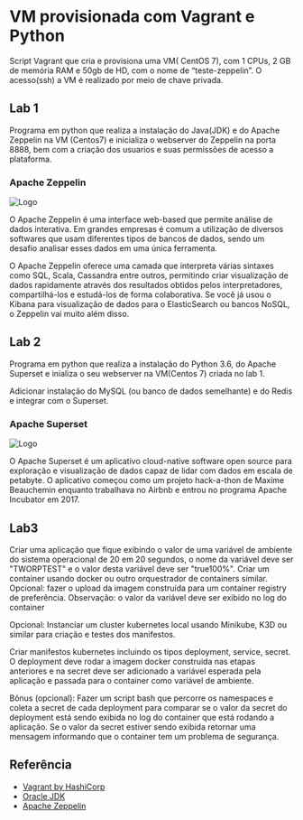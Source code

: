 
# VM provisionada com Vagrant e Python

Script Vagrant que cria e provisiona uma VM( CentOS 7), com 1 CPUs, 2 GB de memória RAM e 50gb de HD, com o nome de “teste-zeppelin”. O acesso(ssh) a VM é realizado por meio de chave privada.

## Lab 1 

Programa em python que realiza a instalação do Java(JDK) e do Apache Zeppelin na VM (Centos7) e inicializa o webserver do Zeppelin na porta 8888, bem com a criação dos usuarios e suas permissões de acesso a plataforma.

### Apache Zeppelin

![Logo](https://zeppelin.apache.org/assets/themes/zeppelin/img/zeppelin_classic_logo.png)



O Apache Zeppelin é uma interface web-based que permite análise de dados interativa. 
Em grandes empresas é comum a utilização de diversos softwares que usam diferentes tipos de bancos de dados, sendo um desafio analisar esses dados em uma única ferramenta.

O Apache Zeppelin oferece uma camada que interpreta várias sintaxes como SQL, Scala, Cassandra entre outros, permitindo criar visualização de dados rapidamente através dos resultados obtidos pelos interpretadores, compartilhá-los e estudá-los de forma colaborativa. 
Se você já usou o Kibana para visualização de dados para o ElasticSearch ou bancos NoSQL, o Zeppelin vai muito além disso.


## Lab 2

Programa em python que realiza a instalação do Python 3.6, do Apache Superset e inializa o seu webserver na VM(Centos 7) criada no lab 1.

Adicionar instalação do MySQL (ou banco de dados semelhante) e do Redis e integrar com o Superset.

### Apache Superset

![Logo](https://upload.wikimedia.org/wikipedia/commons/0/0e/Superset_logo.svg)

O Apache Superset é um aplicativo cloud-native software open source para exploração e visualização de dados capaz de lidar com dados em escala de petabyte. O aplicativo começou como um projeto hack-a-thon de Maxime Beauchemin enquanto trabalhava no Airbnb e entrou no programa Apache Incubator em 2017.

## Lab3

Criar uma aplicação que fique exibindo o valor de uma variável de ambiente do sistema operacional de 20 em 20 segundos, o nome da variável deve ser "TWORPTEST" e o valor desta variável deve ser "true100%".
Criar um container usando docker ou outro orquestrador de containers similar.
Opcional: fazer o upload da imagem construída para um container registry de preferência. 
Observação: o valor da variável deve ser exibido no log do container

Opcional: Instanciar um cluster kubernetes local usando Minikube, K3D ou similar para criação e testes dos manifestos.

Criar manifestos kubernetes incluindo os tipos deployment, service, secret. O deployment deve rodar a imagem docker construida nas etapas anteriores e na secret deve ser adicionado a variável esperada pela aplicação e passada para o container como variável de ambiente.

Bônus (opcional): Fazer um script bash que percorre os namespaces e coleta a secret de cada deployment para comparar se o valor da secret do deployment está sendo exibida no log do container que está rodando a aplicação. Se o valor da secret estiver sendo exibida retornar uma mensagem informando que o container tem um problema de segurança.


## Referência

 - [Vagrant by HashiCorp](https://www.vagrantup.com/)
 - [Oracle JDK](https://www.oracle.com/in/java/technologies/downloads/)
 - [Apache Zeppelin](https://zeppelin.apache.org/)

